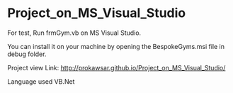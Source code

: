 # Project_on_MS_Visual_Studio

For test, Run frmGym.vb on MS Visual Studio.

You can install it on your machine by opening the BespokeGyms.msi file in debug folder.

Project view Link: http://prokawsar.github.io/Project_on_MS_Visual_Studio/


Language used VB.Net
